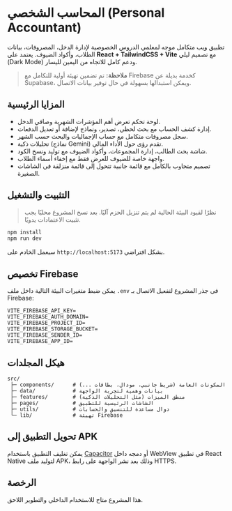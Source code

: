 # المحاسب الشخصي (Personal Accountant)

تطبيق ويب متكامل موجه لمعلمي الدروس الخصوصية لإدارة الدخل، المصروفات، بيانات الطلاب، وأكواد الضيوف. يعتمد على **React + TailwindCSS + Vite** مع تصميم ليلي (Dark Mode) ودعم كامل للاتجاه من اليمين لليسار.

> **ملاحظة:** تم تضمين تهيئة أولية للتكامل مع Firebase كخدمة بديلة عن Supabase، ويمكن استبدالها بسهولة في حال توفير بيانات الاتصال.

## المزايا الرئيسية

- لوحة تحكم تعرض أهم المؤشرات الشهرية وصافي الدخل.
- إدارة كشف الحساب مع بحث لحظي، تصدير، ونماذج لإضافة أو تعديل الدفعات.
- سجل مصروفات متكامل مع حساب الإجماليات والبحث حسب الشهر.
- تحليلات ذكية (نماذج Gemini) تقدم رؤى حول الأداء المالي.
- شاشة بحث الطالب، إدارة المجموعات، وأكواد الضيوف مع توليد ونسخ الكود.
- واجهة خاصة للضيوف للعرض فقط مع إخفاء أسماء الطلاب.
- تصميم متجاوب بالكامل مع قائمة جانبية تتحول إلى قائمة منزلقة في الشاشات الصغيرة.

## التثبيت والتشغيل

> نظرًا لقيود البيئة الحالية لم يتم تنزيل الحزم آليًا. بعد نسخ المشروع محليًا يجب تثبيت الاعتمادات يدويًا.

```bash
npm install
npm run dev
```

سيعمل الخادم على `http://localhost:5173` بشكل افتراضي.

## تخصيص Firebase

يمكن ضبط متغيرات البيئة التالية داخل ملف `.env` في جذر المشروع لتفعيل الاتصال بـ Firebase:

```
VITE_FIREBASE_API_KEY=
VITE_FIREBASE_AUTH_DOMAIN=
VITE_FIREBASE_PROJECT_ID=
VITE_FIREBASE_STORAGE_BUCKET=
VITE_FIREBASE_SENDER_ID=
VITE_FIREBASE_APP_ID=
```

## هيكل المجلدات

```
src/
 ├─ components/      # المكونات العامة (شريط جانبي، مودال، بطاقات ...)
 ├─ data/            # بيانات وهمية لتجربة الواجهة
 ├─ features/        # منطق الميزات (مثل التحليلات الذكية)
 ├─ pages/           # الشاشات الرئيسية للتطبيق
 ├─ utils/           # دوال مساعدة للتنسيق والحسابات
 └─ lib/             # تهيئة Firebase
```

## تحويل التطبيق إلى APK

يمكن تغليف التطبيق باستخدام [Capacitor](https://capacitorjs.com/) أو دمجه داخل WebView في تطبيق React Native لتوليد ملف APK، وذلك بعد نشر الواجهة على رابط HTTPS.

## الرخصة

هذا المشروع متاح للاستخدام الداخلي والتطوير اللاحق.
